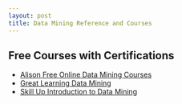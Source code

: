 ```yaml
---
layout: post
title: Data Mining Reference and Courses
---
```


<h2>Free Courses with Certifications</h2>
<ul>
    <li><a href="https://alison.com/tag/data-mining?utm_adgroup=Tag_Data-Mining">Alison Free Online Data Mining Courses</a></li>
    <li><a href="https://www.mygreatlearning.com/academy/courses/8200776/40967#?utm_source=share_with_friends&gl_source=share_with_friends">Great Learning Data Mining</a></li>
    <li><a href="https://www.simplilearn.com/free-introduction-to-data-mining-course-skillup">Skill Up Introduction to Data Mining</a></li>
</ul>